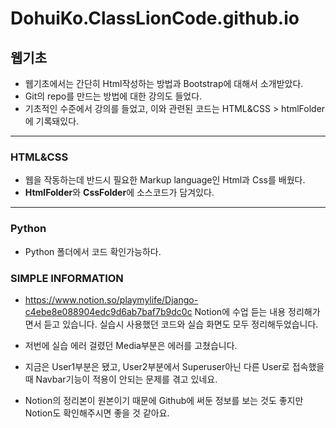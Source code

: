 # DohuiKo.ClassLionCode.github.io

## 웹기초

 - 웹기초에서는 간단히 Html작성하는 방법과 Bootstrap에 대해서 소개받았다.
 - Git의 repo를 만드는 방법에 대한 강의도 들었다.
 - 기초적인 수준에서 강의를 들었고, 이와 관련된 코드는 HTML&CSS > htmlFolder에 기록돼있다.

---

### HTML&CSS
 - 웹을 작동하는데 반드시 필요한 Markup language인 Html과 Css를 배웠다.
 - **HtmlFolder**와 **CssFolder**에 소스코드가 담겨있다.

---

### Python
  - Python 폴더에서 코드 확인가능하다.

### SIMPLE INFORMATION
  -  https://www.notion.so/playmylife/Django-c4ebe8e088904edc9d6ab7baf7b9dc0c
     Notion에 수업 듣는 내용 정리해가면서 듣고 있습니다. 실습시 사용했던 코드와 실습 화면도 모두 정리해두었습니다.
  
  - 저번에 실습 에러 걸렸던 Media부분은 에러를 고쳤습니다.
  - 지금은 User1부분은 됐고, User2부분에서 Superuser아닌 다른 User로 접속했을 때 Navbar기능이 적용이 안되는 문제를 겪고 있네요.
  - Notion의 정리본이 원본이기 때문에 Github에 써둔 정보를 보는 것도 좋지만 Notion도 확인해주시면 좋을 것 같아요.




